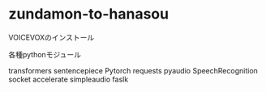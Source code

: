 # zundamon-to-hanasou
VOICEVOXのインストール

各種pythonモジュール

transformers
sentencepiece
Pytorch
requests
pyaudio
SpeechRecognition
socket
accelerate
simpleaudio
faslk